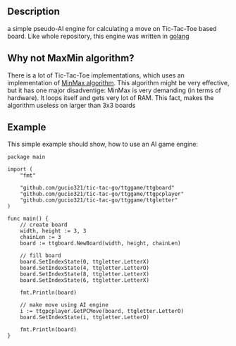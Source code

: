## Description

a simple pseudo-AI engine for calculating a move on Tic-Tac-Toe based board.
Like whole repository, this engine was written in [golang](https://golang.org)


## Why not MaxMin algorithm?

There is a lot of Tic-Tac-Toe implementations, which uses
an implementation of [MinMax algorithm](https://en.wikipedia.org/wiki/Minimax).
This algorithm might be very effective,
but it has one major disadventige: 
MinMax is very demanding (in terms of hardware).
It loops itself and gets very lot of RAM.
This fact, makes the algorithm useless on larger than 3x3 boards

## Example

This simple example should show, how to use an AI game engine:

```golang
package main

import (
	"fmt"

	"github.com/gucio321/tic-tac-go/ttggame/ttgboard"
	"github.com/gucio321/tic-tac-go/ttggame/ttgpcplayer"
	"github.com/gucio321/tic-tac-go/ttggame/ttgletter"
)

func main() {
	// create board
	width, height := 3, 3
	chainLen := 3
	board := ttgboard.NewBoard(width, height, chainLen)

	// fill board
	board.SetIndexState(0, ttgletter.LetterX)
	board.SetIndexState(4, ttgletter.LetterO)
	board.SetIndexState(8, ttgletter.LetterX)
	board.SetIndexState(6, ttgletter.LetterX)

	fmt.Println(board)

	// make move using AI engine
	i := ttgpcplayer.GetPCMove(board, ttgletter.LetterO)
	board.SetIndexState(i, ttgletter.LetterO)

	fmt.Println(board)
}
```
